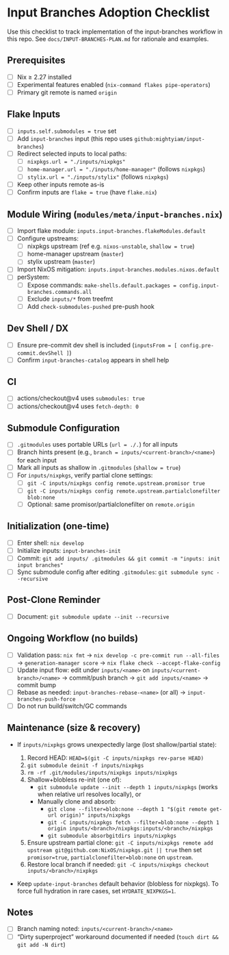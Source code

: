 # Input Branches Adoption Checklist

Use this checklist to track implementation of the input-branches workflow in this repo. See `docs/INPUT-BRANCHES-PLAN.md` for rationale and examples.

## Prerequisites

- [ ] Nix ≥ 2.27 installed
- [ ] Experimental features enabled (`nix-command flakes pipe-operators`)
- [ ] Primary git remote is named `origin`

## Flake Inputs

- [ ] `inputs.self.submodules = true` set
- [ ] Add `input-branches` input (this repo uses `github:mightyiam/input-branches`)
- [ ] Redirect selected inputs to local paths:
  - [ ] `nixpkgs.url = "./inputs/nixpkgs"`
  - [ ] `home-manager.url = "./inputs/home-manager"` (follows `nixpkgs`)
  - [ ] `stylix.url = "./inputs/stylix"` (follows `nixpkgs`)
- [ ] Keep other inputs remote as-is
- [ ] Confirm inputs are `flake = true` (have `flake.nix`)

## Module Wiring (`modules/meta/input-branches.nix`)

- [ ] Import flake module: `inputs.input-branches.flakeModules.default`
- [ ] Configure upstreams:
  - [ ] nixpkgs upstream (ref e.g. `nixos-unstable`, `shallow = true`)
  - [ ] home-manager upstream (`master`)
  - [ ] stylix upstream (`master`)
- [ ] Import NixOS mitigation: `inputs.input-branches.modules.nixos.default`
- [ ] perSystem:
  - [ ] Expose commands: `make-shells.default.packages = config.input-branches.commands.all`
  - [ ] Exclude `inputs/*` from treefmt
  - [ ] Add `check-submodules-pushed` pre-push hook

## Dev Shell / DX

- [ ] Ensure pre-commit dev shell is included (`inputsFrom = [ config.pre-commit.devShell ]`)
- [ ] Confirm `input-branches-catalog` appears in shell help

## CI

- [ ] actions/checkout@v4 uses `submodules: true`
- [ ] actions/checkout@v4 uses `fetch-depth: 0`

## Submodule Configuration

- [ ] `.gitmodules` uses portable URLs (`url = ./.`) for all inputs
- [ ] Branch hints present (e.g., `branch = inputs/<current-branch>/<name>`) for each input
- [ ] Mark all inputs as shallow in `.gitmodules` (`shallow = true`)
- [ ] For `inputs/nixpkgs`, verify partial clone settings:
  - [ ] `git -C inputs/nixpkgs config remote.upstream.promisor true`
  - [ ] `git -C inputs/nixpkgs config remote.upstream.partialclonefilter blob:none`
  - [ ] Optional: same promisor/partialclonefilter on `remote.origin`

## Initialization (one-time)

- [ ] Enter shell: `nix develop`
- [ ] Initialize inputs: `input-branches-init`
- [ ] Commit: `git add inputs/ .gitmodules && git commit -m "inputs: init input branches"`
- [ ] Sync submodule config after editing `.gitmodules`: `git submodule sync --recursive`

## Post-Clone Reminder

- [ ] Document: `git submodule update --init --recursive`

## Ongoing Workflow (no builds)

- [ ] Validation pass: `nix fmt` → `nix develop -c pre-commit run --all-files` → `generation-manager score` → `nix flake check --accept-flake-config`
- [ ] Update input flow: edit under `inputs/<name>` on `inputs/<current-branch>/<name>` → commit/push branch → `git add inputs/<name>` → commit bump
- [ ] Rebase as needed: `input-branches-rebase-<name>` (or all) → `input-branches-push-force`
- [ ] Do not run build/switch/GC commands

## Maintenance (size & recovery)

- If `inputs/nixpkgs` grows unexpectedly large (lost shallow/partial state):
  1. Record HEAD: `HEAD=$(git -C inputs/nixpkgs rev-parse HEAD)`
  2. `git submodule deinit -f inputs/nixpkgs`
  3. `rm -rf .git/modules/inputs/nixpkgs inputs/nixpkgs`
  4. Shallow+blobless re-init (one of):
     - `git submodule update --init --depth 1 inputs/nixpkgs` (works when relative url resolves locally), or
     - Manually clone and absorb:
       - `git clone --filter=blob:none --depth 1 "$(git remote get-url origin)" inputs/nixpkgs`
       - `git -C inputs/nixpkgs fetch --filter=blob:none --depth 1 origin inputs/<branch>/nixpkgs:inputs/<branch>/nixpkgs`
       - `git submodule absorbgitdirs inputs/nixpkgs`
  5. Ensure upstream partial clone: `git -C inputs/nixpkgs remote add upstream git@github.com:NixOS/nixpkgs.git || true` then set `promisor=true`, `partialclonefilter=blob:none` on `upstream`.
  6. Restore local branch if needed: `git -C inputs/nixpkgs checkout inputs/<branch>/nixpkgs`

- Keep `update-input-branches` default behavior (blobless for nixpkgs). To force full hydration in rare cases, set `HYDRATE_NIXPKGS=1`.

## Notes

- [ ] Branch naming noted: `inputs/<current-branch>/<name>`
- [ ] “Dirty superproject” workaround documented if needed (`touch dirt && git add -N dirt`)
